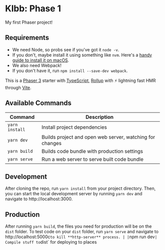 # Klbb: Phase 1

My first Phaser project!

## Requirements

* We need Node, so probs see if you've got it `node -v`.
 * If you don't, maybe install it using something like `nvm`. Here's a [handy guide to install it on macOS](https://tecadmin.net/install-nvm-macos-with-homebrew/).
* We also need Webpack!
 * If you don't have it, run `npm install --save-dev webpack`.

This is a [Phaser 3](https://github.com/photonstorm/phaser) starter with [TypeScript](https://www.typescriptlang.org/), [Rollup](https://rollupjs.org) with ⚡️ lightning fast HMR through [Vite](https://vitejs.dev/).

## Available Commands

| Command | Description |
|---------|-------------|
| `yarn install` | Install project dependencies |
| `yarn dev` | Builds project and open web server, watching for changes |
| `yarn build` | Builds code bundle with production settings  |
| `yarn serve` | Run a web server to serve built code bundle |

## Development

After cloning the repo, run `yarn install` from your project directory. Then, you can start the local development
server by running `yarn dev` and navigate to http://localhost:3000.

## Production

After running `yarn build`, the files you need for production will be on the `dist` folder. To test code on your `dist` folder, run `yarn serve` and navigate to http://localhost:5000c` to kill **http-server** process. |
| `npm run dev` | Compile stuff to `dist` for deploying to places 